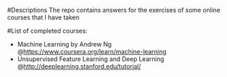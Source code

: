 #Descriptions
The repo contains answers for the exercises of some online courses that I have taken

#List of completed courses:
*  Machine Learning by Andrew Ng @https://www.coursera.org/learn/machine-learning
*  Unsupervised Feature Learning and Deep Learning @http://deeplearning.stanford.edu/tutorial/
	
